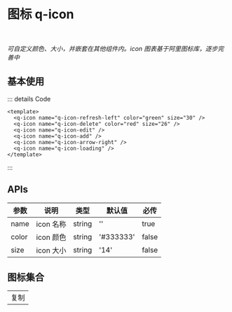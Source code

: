 # 图标 q-icon

<br>

_可自定义颜色、大小，并嵌套在其他组件内。icon 图表基于阿里图标库，逐步完善中_

## 基本使用

<q-icon :class="$style['mr10']" name="q-icon-refresh-left" color="green" size="30"/>
<q-icon :class="$style['mr10']" name="q-icon-delete" color="red" size="26"/>
<q-icon :class="$style['mr10']" name="q-icon-edit"/>
<q-icon :class="$style['mr10']" name="q-icon-add"/>
<q-icon :class="$style['mr10']" name="q-icon-arrow-right"/>
<q-icon name="q-icon-loading"/>

::: details Code

```vue
<template>
  <q-icon name="q-icon-refresh-left" color="green" size="30" />
  <q-icon name="q-icon-delete" color="red" size="26" />
  <q-icon name="q-icon-edit" />
  <q-icon name="q-icon-add" />
  <q-icon name="q-icon-arrow-right" />
  <q-icon name="q-icon-loading" />
</template>
```

:::

## APIs

| 参数  | 说明      | 类型   | 默认值    | 必传  |
| ----- | --------- | ------ | --------- | ----- |
| name  | icon 名称 | string | ''        | true  |
| color | icon 颜色 | string | '#333333' | false |
| size  | icon 大小 | string | '14'      | false |

## 图标集合

<script setup lang="ts">
import {ref} from 'vue'
import {copyText} from '@jqw755/q-ui'
// 图标列表
const iconList = ref([
  ['q-icon-refresh-left', 'q-icon-delete', 'q-icon-edit', 'q-icon-add', 'q-icon-arrow-right', 'q-icon-arrow-top'],
  ['q-icon-arrow-bottom', 'q-icon-arrow-left','q-icon-upload', 'q-icon-star-off', 'q-icon-image', 'q-icon-location'],
  ['q-icon-loading', 'q-icon-close'],
])
// 复制源码
const copyIconCode = (iconName: string) => {
  copyText(`<q-icon name="${iconName}" />`)
}
</script>
<table>
  <tr v-for="item in iconList">
      <td v-for="iconName in item" :class="$style['icon-td-wrap']">
        <q-icon :name="iconName" size="22"/>
        <div :class="$style['copy-icon']" @click="copyIconCode(iconName)">复制</div>
      </td>
  </tr>
</table>

<style module>
.mr10 {
  margin-right: 20px;
}
.icon-td-wrap{
  position: relative;
  width:80px;
  height:80px;
  text-align:center;
  cursor: pointer;
}
.icon-td-wrap:hover .copy-icon{
  display: block;
}
.copy-icon{
  display: none;
  line-height:80px;
  position: absolute;
  right: 0;
  left: 0;
  top: 0;
  bottom: 0;
  background: rgba(0,0,0,0.8);
  z-index: 10;
  color: #fff;
}
</style>
